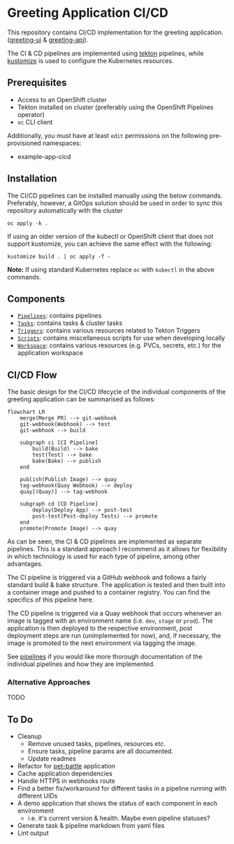 # Greeting Application CI/CD

This repository contains CI/CD implementation for the greeting application. ([greeting-ui](https://github.com/tom-stockwell/greeting-ui) & [greeting-api](https://github.com/tom-stockwell/greeting-api)).

The CI & CD pipelines are implemented using [tekton](https://tekton.dev) pipelines, while [kustomize](https://kustomize.io) is used to configure the Kubernetes resources.

## Prerequisites

- Access to an OpenShift cluster
- Tekton installed on cluster (preferably using the OpenShift Pipelines operator)
- `oc` CLI client

Additionally, you must have at least `edit` permissions on the following pre-provisioned namespaces:

- example-app-cicd

## Installation

The CI/CD pipelines can be installed manually using the below commands.
Preferably, however, a GitOps solution should be used in order to sync this repository automatically with the cluster

```shell
oc apply -k .
```

If using an older version of the kubectl or OpenShift client that does not support  kustomize, you can achieve the same effect with the following:

```shell
kustomize build . | oc apply -f -
```

**Note:** If using standard Kubernetes replace `oc` with `kubectl` in the above commands.

## Components

- [`Pipelines`](./pipelines): contains pipelines
- [`Tasks`](./tasks): contains tasks & cluster tasks
- [`Triggers`](./triggers): contains various resources related to Tekton Triggers 
- [`Scripts`](./bin): contains miscellaneous scripts for use when developing locally
- [`Workspace`](./workspace): contains various resources (e.g. PVCs, secrets, etc.) for the application workspace

## CI/CD Flow

The basic design for the CI/CD lifecycle of the individual components of the greeting application can be summarised as follows:

```mermaid
flowchart LR
    merge(Merge PR) --> git-webhook
    git-webhook(Webhook) --> test    
    git-webhook --> build
    
    subgraph ci [CI Pipeline]
        build(Build) --> bake
        test(Test) --> bake
        bake(Bake) --> publish    
    end
    
    publish(Publish Image) --> quay
    tag-webhook(Quay Webhook) --> deploy
    quay[(Quay)] --> tag-webhook
    
    subgraph cd [CD Pipeline]
        deploy(Deploy App) --> post-test
        post-test(Post-deploy Tests) --> promote
    end
    promote(Promote Image) --> quay
```

As can be seen, the CI & CD pipelines are implemented as separate pipelines.
This is a standard approach I recommend as it allows for flexibility in which technology is used for each type of pipeline, among other advantages.

The CI pipeline is triggered via a GitHub webhook and follows a fairly standard build & bake structure.
The application is tested and then built into a container image and pushed to a container registry.
You can find the specifics of this pipeline here.

The CD pipeline is triggered via a Quay webhook that occurs whenever an image is tagged with an environment name (i.e. `dev`, `stage` or `prod`).
The application is then deployed to the respective environment, post deployment steps are run (unimplemented for now), and, if necessary, the image is promoted to the next environment via tagging the image.

See [pipelines](/pipelines) if you would like more thorough documentation of the individual pipelines and how they are implemented.

### Alternative Approaches

TODO

## To Do

- Cleanup
  - Remove unused tasks, pipelines, resources etc.
  - Ensure tasks, pipeline params are all documented.
  - Update readmes
- Refactor for [pet-battle](https://github.com/petbattle) application
- Cache application dependencies
- Handle HTTPS in webhooks route
- Find a better fix/workaround for different tasks in a pipeline running with different UIDs
- A demo application that shows the status of each component in each environment
  - i.e. it's current version & health. Maybe even pipeline statuses?
- Generate task & pipeline markdown from yaml files
- Lint output
